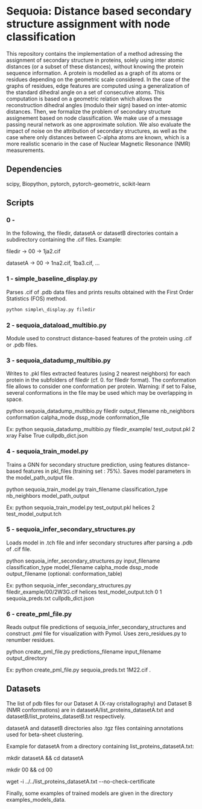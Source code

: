# Sequoia: Distance based secondary structure assignment with node classification


This repository contains the implementation of a method adressing the assignment of secondary structure in proteins, solely using inter atomic distances (or a subset of these distances), without knowing the protein sequence information. A protein is modelled as a graph of its atoms or residues depending on the geometric scale considered. In the case of the graphs of residues, edge features are computed using a generalization of the standard dihedral angle on a set of consecutive atoms. This computation is based on a geometric relation which allows the reconstruction dihedral angles (modulo their sign) based on inter-atomic distances. Then, we formalize the problem of secondary structure assignement based on node classification. We make use of a message passing neural network as one approximate solution. We also evaluate the impact of noise on the attribution of secondary structures, as well as the case where only distances between C-alpha atoms are known, which is a more realistic scenario in the case of Nuclear Magnetic Resonance (NMR) measurements.  





## Dependencies

scipy, Biopython, pytorch, pytorch-geometric, scikit-learn


## Scripts



### 0 - 

In the following, the filedir, datasetA or datasetB directories contain a subdirectory containing the .cif files. Example: 

filedir  -> 00 -> 1ja2.cif

datasetA -> 00 -> 1na2.cif, 1ba3.cif, ...

### 1 - simple\_baseline\_display.py

Parses .cif of .pdb data files and prints results obtained with the First Order Statistics (FOS) method. 

```python
python simple\_display.py filedir
```

### 2 - sequoia\_dataload\_multibio.py

Module used to construct distance-based features of the protein using .cif or .pdb files.

### 3 - sequoia\_datadump\_multibio.py


Writes to .pkl files extracted features (using 2 nearest neighbors) for each protein in the subfolders of filedir (cf. 0. for filedir format). The conformation file allows to consider one conformation per protein. Warning: if set to False, several conformations in the file may be used which may be overlapping in space.

python sequoia\_datadump\_multibio.py filedir output\_filename nb\_neighbors conformation calpha\_mode dssp\_mode conformation\_file

[comment]: <> (Ex: python sequoia\_datadump\_multibio.py cullpdb/ parsed\_data\_gnn\_cullpdb.pkl 2 xray 0 1)
Ex: python sequoia\_datadump\_multibio.py filedir\_example/ test\_output.pkl 2 xray False True cullpdb\_dict.json 


### 4 - sequoia\_train\_model.py

Trains a GNN for secondary structure prediction, using features distance-based features in pkl\_files (training set : 75%). 
Saves model parameters in the model\_path\_output file.

python sequoia\_train\_model.py train\_filename classification\_type nb\_neighbors model\_path\_output 

[comment]: <> (Ex: python sequoia\_train\_model.py parsed\_data\_gnn\_cullpdb.pkl helices 2 sequoia\_model\_save.tch)
Ex: python sequoia\_train\_model.py test\_output.pkl helices 2 test\_model\_output.tch

### 5 - sequoia\_infer\_secondary\_structures.py

Loads model in .tch file and infer secondary structures after parsing a .pdb of .cif file.

python sequoia\_infer\_secondary\_structures.py input\_filename classification\_type model\_filename calpha\_mode dssp\_mode output\_filename (optional: conformation\_table)

[comment]: <> (Ex: python sequoia\_infer\_secondary\_structures.py 1M22.cif helices sequoia\_model.tch  1 0 sequoia\_preds.txt cullpdb\_dict.json)

Ex: python sequoia\_infer\_secondary\_structures.py filedir\_example/00/2W3G.cif helices test\_model\_output.tch 0 1 sequoia\_preds.txt cullpdb\_dict.json

### 6 - create\_pml\_file.py

Reads output file predictions of sequoia\_infer\_secondary\_structures and construct .pml file for visualization with Pymol.
Uses zero\_residues.py to renumber residues.

python create\_pml\_file.py predictions\_filename input\_filename output\_directory   

Ex: python create\_pml\_file.py sequoia\_preds.txt 1M22.cif .   



[comment]: <> (5 - clustering\_edge\_multi\_load\_multiBio.py)

[comment]: <> (python noisy\_clustering\_edge\_multi\_load\_multiBio.py dataset\_index noise\_level)

[comment]: <> (The dataset\_index variables is 0 for datasetA and 1 for datasetB.)

[comment]: <> (Ex: python noisy\_clustering\_edge\_multi\_load\_multiBio.py 0 0.05)

[comment]: <> (Testing distance-based criteria for beta-sheet clustering. Returns score on list of .cif files)




## Datasets 

The list of pdb files for our Dataset A (X-ray cristallography) and Dataset B (NMR conformations) are in  datasetA/list\_proteins\_datasetA.txt and datasetB/list\_proteins\_datasetB.txt respectively.

datasetA and datasetB directories also .tgz files containing annotations used for beta-sheet clustering.




Example for datasetA from a directory containing list\_proteins\_datasetA.txt: 

mkdir datasetA && cd datasetA

mkdir 00 && cd 00

wget -i ../../list\_proteins\_datasetA.txt --no-check-certificate



Finally, some examples of trained models are given in the directory examples\_models\_data.


